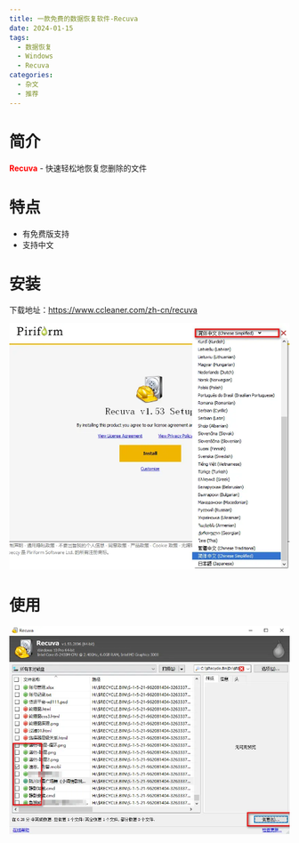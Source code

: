 ```yaml
---
title: 一款免费的数据恢复软件-Recuva
date: 2024-01-15
tags: 
  - 数据恢复
  - Windows
  - Recuva
categories:
  - 杂文
  - 推荐
---
```








# 简介

<span style="color:#ff0000 !important;">**Recuva**</span> - 快速轻松地恢复您删除的文件

# 特点

- 有免费版支持
- 支持中文

# 安装

下载地址：https://www.ccleaner.com/zh-cn/recuva 

![](https://github.com/hfshaobing/picx-images-hosting/raw/master/20240115/2024-01-15_093441.266t28eq2klc.webp)

# 使用

![](https://github.com/hfshaobing/picx-images-hosting/raw/master/20240115/2024-01-15_101929.6dloc7jfwgo0.webp)